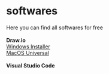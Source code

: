 # softwares
Here you can find all softwares for free<br><br>
<strong>Draw.io</strong> <br>
  <a href="https://github.com/jgraph/drawio-desktop/releases/download/v17.2.4/draw.io-17.2.4-windows-installer.exe">Windows Installer</a><br>
  <a href="https://github.com/jgraph/drawio-desktop/releases/download/v17.2.4/draw.io-universal-17.2.4.dmg">MacOS Universal</a><br><br>
  <strong>Visual Studio Code</strong>
